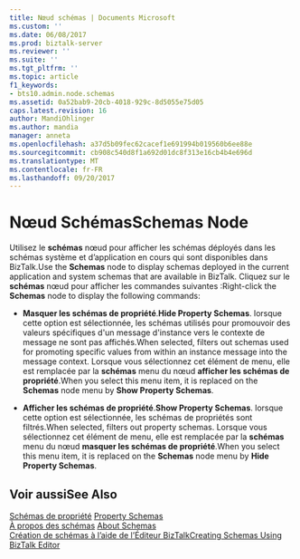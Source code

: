 ```yaml
---
title: Nœud schémas | Documents Microsoft
ms.custom: ''
ms.date: 06/08/2017
ms.prod: biztalk-server
ms.reviewer: ''
ms.suite: ''
ms.tgt_pltfrm: ''
ms.topic: article
f1_keywords:
- bts10.admin.node.schemas
ms.assetid: 0a52bab9-20cb-4018-929c-8d5055e75d05
caps.latest.revision: 16
author: MandiOhlinger
ms.author: mandia
manager: anneta
ms.openlocfilehash: a37d5b09fec62cacef1e691994b019560b6ee88e
ms.sourcegitcommit: cb908c540d8f1a692d01dc8f313e16cb4b4e696d
ms.translationtype: MT
ms.contentlocale: fr-FR
ms.lasthandoff: 09/20/2017
---
```

# <a name="schemas-node"></a><span data-ttu-id="186ca-102">Nœud Schémas</span><span class="sxs-lookup"><span data-stu-id="186ca-102">Schemas Node</span></span>
<span data-ttu-id="186ca-103">Utilisez le **schémas** nœud pour afficher les schémas déployés dans les schémas système et d’application en cours qui sont disponibles dans BizTalk.</span><span class="sxs-lookup"><span data-stu-id="186ca-103">Use the **Schemas** node to display schemas deployed in the current application and system schemas that are available in BizTalk.</span></span> <span data-ttu-id="186ca-104">Cliquez sur le **schémas** nœud pour afficher les commandes suivantes :</span><span class="sxs-lookup"><span data-stu-id="186ca-104">Right-click the **Schemas** node to display the following commands:</span></span>  
  
-   <span data-ttu-id="186ca-105">**Masquer les schémas de propriété**.</span><span class="sxs-lookup"><span data-stu-id="186ca-105">**Hide Property Schemas**.</span></span> <span data-ttu-id="186ca-106">lorsque cette option est sélectionnée, les schémas utilisés pour promouvoir des valeurs spécifiques d'un message d'instance vers le contexte de message ne sont pas affichés.</span><span class="sxs-lookup"><span data-stu-id="186ca-106">When selected, filters out schemas used for promoting specific values from within an instance message into the message context.</span></span> <span data-ttu-id="186ca-107">Lorsque vous sélectionnez cet élément de menu, elle est remplacée par la **schémas** menu du nœud **afficher les schémas de propriété**.</span><span class="sxs-lookup"><span data-stu-id="186ca-107">When you select this menu item, it is replaced on the **Schemas** node menu by **Show Property Schemas**.</span></span>  
  
-   <span data-ttu-id="186ca-108">**Afficher les schémas de propriété**.</span><span class="sxs-lookup"><span data-stu-id="186ca-108">**Show Property Schemas**.</span></span> <span data-ttu-id="186ca-109">lorsque cette option est sélectionnée, les schémas de propriétés sont filtrés.</span><span class="sxs-lookup"><span data-stu-id="186ca-109">When selected, filters out property schemas.</span></span> <span data-ttu-id="186ca-110">Lorsque vous sélectionnez cet élément de menu, elle est remplacée par la **schémas** menu du nœud **masquer les schémas de propriété**.</span><span class="sxs-lookup"><span data-stu-id="186ca-110">When you select this menu item, it is replaced on the **Schemas** node menu by **Hide Property Schemas**.</span></span>  
  
## <a name="see-also"></a><span data-ttu-id="186ca-111">Voir aussi</span><span class="sxs-lookup"><span data-stu-id="186ca-111">See Also</span></span>  
 <span data-ttu-id="186ca-112">[Schémas de propriété](../core/property-schemas.md) </span><span class="sxs-lookup"><span data-stu-id="186ca-112">[Property Schemas](../core/property-schemas.md) </span></span>  
 <span data-ttu-id="186ca-113">[À propos des schémas](../core/about-schemas.md) </span><span class="sxs-lookup"><span data-stu-id="186ca-113">[About Schemas](../core/about-schemas.md) </span></span>  
 [<span data-ttu-id="186ca-114">Création de schémas à l’aide de l’Éditeur BizTalk</span><span class="sxs-lookup"><span data-stu-id="186ca-114">Creating Schemas Using BizTalk Editor</span></span>](../core/creating-schemas-using-biztalk-editor.md)